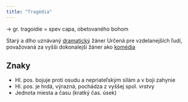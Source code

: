 ```yaml
---
title: "Tragédia"
---
```


-> gr. tragoidie = spev capa, obetovaného bohom

Starý a dlho uznávaný [dramatický](lit/dráma.md) žáner
Určená pre vzdelanejších ľudí, považovaná za vyšši dokonalejší žáner ako [komédia](lit/komédia.md)

## Znaky

- Hl. pos. bojuje proti osudu a nepriateľským silám a v boji zahynie
- Hl. pos. je hrdá, výrazná, pochádza z vyššej spol. vrstvy
- Jednota miesta a času (kratký čas. úsek)
